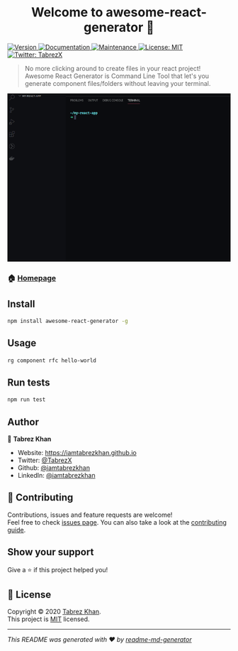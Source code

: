 <h1 align="center">Welcome to awesome-react-generator 👋</h1>
<p>
  <a href="https://www.npmjs.com/package/awesome-react-generator" target="_blank">
    <img alt="Version" src="https://img.shields.io/npm/v/awesome-react-generator.svg">
  </a>
  <a href="https://github.com/iamtabrezkhan/awesome-react-generator#readme" target="_blank">
    <img alt="Documentation" src="https://img.shields.io/badge/documentation-yes-brightgreen.svg" />
  </a>
  <a href="https://github.com/iamtabrezkhan/awesome-react-generator/graphs/commit-activity" target="_blank">
    <img alt="Maintenance" src="https://img.shields.io/badge/Maintained%3F-yes-green.svg" />
  </a>
  <a href="https://github.com/iamtabrezkhan/awesome-react-generator/blob/master/LICENSE" target="_blank">
    <img alt="License: MIT" src="https://img.shields.io/github/license/iamtabrezkhan/awesome-react-generator" />
  </a>
  <a href="https://twitter.com/TabrezX" target="_blank">
    <img alt="Twitter: TabrezX" src="https://img.shields.io/twitter/follow/TabrezX.svg?style=social" />
  </a>
</p>

> No more clicking around to create files in your react project! Awesome React Generator is Command Line Tool that let's you generate component files/folders without leaving your terminal.

<p align="center">
  <img src="demo.gif">
</p>

### 🏠 [Homepage](https://github.com/iamtabrezkhan/awesome-react-generator)

## Install

```sh
npm install awesome-react-generator -g
```

## Usage

```sh
rg component rfc hello-world
```

## Run tests

```sh
npm run test
```

## Author

👤 **Tabrez Khan**

- Website: https://iamtabrezkhan.github.io
- Twitter: [@TabrezX](https://twitter.com/TabrezX)
- Github: [@iamtabrezkhan](https://github.com/iamtabrezkhan)
- LinkedIn: [@iamtabrezkhan](https://linkedin.com/in/iamtabrezkhan)

## 🤝 Contributing

Contributions, issues and feature requests are welcome!<br />Feel free to check [issues page](https://github.com/iamtabrezkhan/awesome-react-generator/issues). You can also take a look at the [contributing guide](https://github.com/iamtabrezkhan/awesome-react-generator/blob/master/CONTRIBUTING.md).

## Show your support

Give a ⭐️ if this project helped you!

## 📝 License

Copyright © 2020 [Tabrez Khan](https://github.com/iamtabrezkhan).<br />
This project is [MIT](https://github.com/iamtabrezkhan/awesome-react-generator/blob/master/LICENSE) licensed.

---

_This README was generated with ❤️ by [readme-md-generator](https://github.com/kefranabg/readme-md-generator)_
